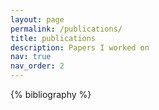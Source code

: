 ```yaml
---
layout: page
permalink: /publications/
title: publications
description: Papers I worked on
nav: true
nav_order: 2
---
```


<!-- _pages/publications.md -->
<div class="publications">

{% bibliography %}

</div>